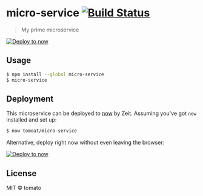 # micro-service [![Build Status](https://travis-ci.org/tomoat/micro-service.svg?branch=master)](https://travis-ci.org/tomoat/micro-service)

> My prime microservice

[![Deploy to now](https://deploy.now.sh/static/button.svg)](https://deploy.now.sh/?repo=https://github.com/tomoat/micro-service)


## Usage

```bash
$ npm install --global micro-service
$ micro-service
```


## Deployment

This microservice can be deployed to [now](https://zeit.co/now) by Zeit.
Assuming you've got `now` installed and set up:

```bash
$ now tomoat/micro-service
```

Alternative, deploy right now without even leaving the browser:

[![Deploy to now](https://deploy.now.sh/static/button.svg)](https://deploy.now.sh/?repo=https://github.com/tomoat/micro-service)


## License

MIT © tomato
